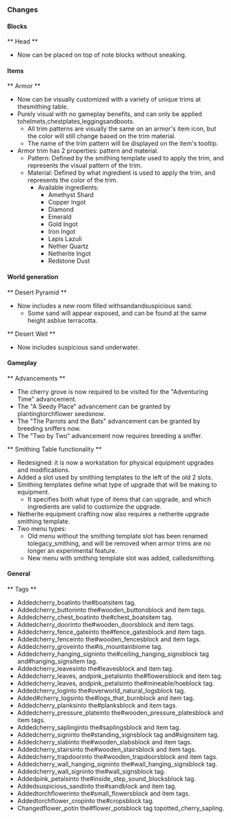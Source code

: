 ### Changes
#### Blocks
** Head **
- Now can be placed on top of note blocks without sneaking.

#### Items
** Armor **
- Now can be visually customized with a variety of unique trims at thesmithing table.
- Purely visual with no gameplay benefits, and can only be applied tohelmets,chestplates,leggingsandboots.
	- All trim patterns are visually the same on an armor's item icon, but the color will still change based on the trim material.
	- The name of the trim pattern will be displayed on the item's tooltip.
- Armor trim has 2 properties: pattern and material.
	- Pattern: Defined by the smithing template used to apply the trim, and represents the visual pattern of the trim.
	- Material: Defined by what ingredient is used to apply the trim, and represents the color of the trim.
		- Available ingredients:
			- Amethyst Shard
			- Copper Ingot
			- Diamond
			- Emerald
			- Gold Ingot
			- Iron Ingot
			- Lapis Lazuli
			- Nether Quartz
			- Netherite Ingot
			- Redstone Dust

#### World generation
** Desert Pyramid **
- Now includes a new room filled withsandandsuspicious sand.
	- Some sand will appear exposed, and can be found at the same height asblue terracotta.

** Desert Well **
- Now includes suspicious sand underwater.

#### Gameplay
** Advancements **
- The cherry grove is now required to be visited for the "Adventuring Time" advancement.
- The "A Seedy Place" advancement can be granted by plantingtorchflower seedsnow.
- The "The Parrots and the Bats" advancement can be granted by breeding sniffers now.
- The "Two by Two" advancement now requires breeding a sniffer.

** Smithing Table functionality **
- Redesigned: it is now a workstation for physical equipment upgrades and modifications.
- Added a slot used by smithing templates to the left of the old 2 slots.
- Smithing templates define what type of upgrade that will be making to equipment.
	- It specifies both what type of items that can upgrade, and which ingredients are valid to customize the upgrade.
- Netherite equipment crafting now also requires a netherite upgrade smithing template.
- Two menu types:
	- Old menu without the smithing template slot has been renamed tolegacy_smithing, and will be removed when armor trims are no longer an experimental feature.
	- New menu with smithing template slot was added, calledsmithing.

#### General
** Tags **
- Addedcherry_boatinto the#boatsitem tag.
- Addedcherry_buttoninto the#wooden_buttonsblock and item tags.
- Addedcherry_chest_boatinto the#chest_boatsitem tag.
- Addedcherry_doorinto the#wooden_doorsblock and item tags.
- Addedcherry_fence_gateinto the#fence_gatesblock and item tags.
- Addedcherry_fenceinto the#wooden_fencesblock and item tags.
- Addedcherry_groveinto the#is_mountainbiome tag.
- Addedcherry_hanging_signinto the#ceiling_hanging_signsblock tag and#hanging_signsitem tag.
- Addedcherry_leavesinto the#leavesblock and item tag.
- Addedcherry_leaves, andpink_petalsinto the#flowersblock and item tag.
- Addedcherry_leaves, andpink_petalsinto the#mineable/hoeblock tag.
- Addedcherry_loginto the#overworld_natural_logsblock tag.
- Added#cherry_logsinto the#logs_that_burnblock and item tag.
- Addedcherry_planksinto the#planksblock and item tags.
- Addedcherry_pressure_plateinto the#wooden_pressure_platesblock and item tags.
- Addedcherry_saplinginto the#saplingsblock and item tag.
- Addedcherry_signinto the#standing_signsblock tag and#signsitem tag.
- Addedcherry_slabinto the#wooden_slabsblock and item tags.
- Addedcherry_stairsinto the#wooden_stairsblock and item tags.
- Addedcherry_trapdoorinto the#wooden_trapdoorsblock and item tags.
- Addedcherry_wall_hanging_signinto the#wall_hanging_signsblock tag.
- Addedcherry_wall_signinto the#wall_signsblock tag.
- Addedpink_petalsinto the#inside_step_sound_blocksblock tag.
- Addedsuspicious_sandinto the#sandblock and item tag.
- Addedtorchflowerinto the#small_flowersblock and item tags.
- Addedtorchflower_cropinto the#cropsblock tag.
- Changedflower_potin the#flower_potsblock tag topotted_cherry_sapling.


